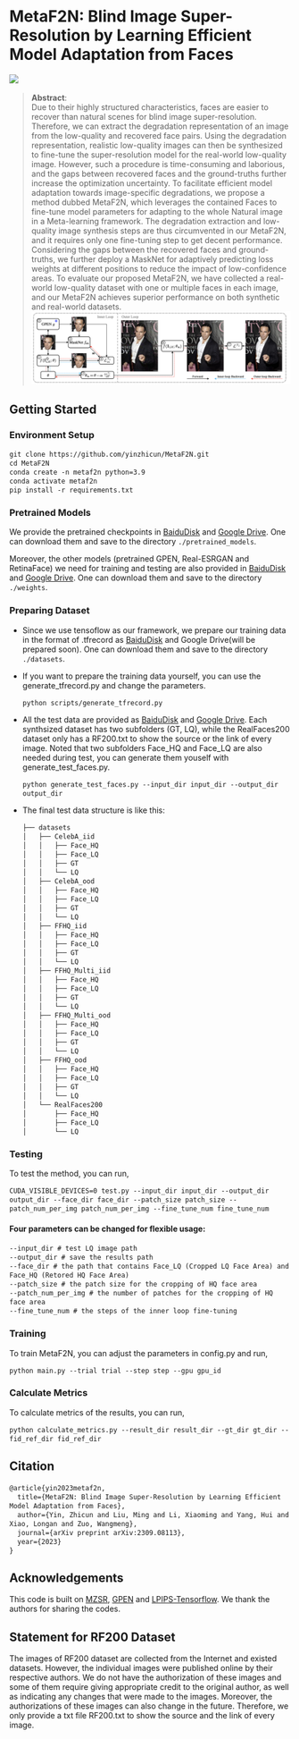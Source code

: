 # MetaF2N: Blind Image Super-Resolution by Learning Efficient Model Adaptation from Faces

<a href="https://arxiv.org/pdf/2309.08113.pdf"><img src="https://img.shields.io/badge/arXiv-2309.08113-b31b1b.svg" height=22.5></a>

>**Abstract**: <br>
> Due to their highly structured characteristics, faces are easier to recover than natural scenes for blind image super-resolution. Therefore, we can extract the degradation representation of an image from the low-quality and recovered face pairs. Using the degradation representation, realistic low-quality images can then be synthesized to fine-tune the super-resolution model for the real-world low-quality image. However, such a procedure is time-consuming and laborious, and the gaps between recovered faces and the ground-truths further increase the optimization uncertainty. To facilitate efficient model adaptation towards image-specific degradations, we propose a method dubbed MetaF2N, which leverages the contained Faces to fine-tune model parameters for adapting to the whole Natural image in a Meta-learning framework. The degradation extraction and low-quality image synthesis steps are thus circumvented in our MetaF2N, and it requires only one fine-tuning step to get decent performance. Considering the gaps between the recovered faces and ground-truths, we further deploy a MaskNet for adaptively predicting loss weights at different positions to reduce the impact of low-confidence areas. To evaluate our proposed MetaF2N, we have collected a real-world low-quality dataset with one or multiple faces in each image, and our MetaF2N achieves superior performance on both synthetic and real-world datasets.
![method](assets/method.png)



## Getting Started

### Environment Setup

```shell
git clone https://github.com/yinzhicun/MetaF2N.git
cd MetaF2N
conda create -n metaf2n python=3.9
conda activate metaf2n
pip install -r requirements.txt
```

### Pretrained Models

We provide the pretrained checkpoints in [BaiduDisk](https://pan.baidu.com/s/1Up3W9OKVNgdZT1mwQHZeoQ?pwd=7fm2) and [Google Drive](https://drive.google.com/drive/folders/1R0ekBOXWufM5vu0PZNYeCpAPS2R1w3gf?usp=drive_link). One can download them and save to the directory `./pretrained_models`.

Moreover, the other models (pretrained GPEN, Real-ESRGAN and RetinaFace) we need for training and testing are also provided in [BaiduDisk](https://pan.baidu.com/s/13GEXwwA2250V18_oyWuSnA?pwd=8es6) and [Google Drive]((https://drive.google.com/drive/folders/1UyduarmLBkZ38NCRQSiuJSjrtPqWQXiX?usp=drive_link)). One can download them and save to the directory `./weights`.

### Preparing Dataset

- Since we use tensoflow as our framework, we prepare our training data in the format of .tfrecord as [BaiduDisk](https://pan.baidu.com/s/1jNOJEbFr1KdFT08Gfmanqw?pwd=9qgp) and Google Drive(will be prepared soon). One can download them and save to the directory `./datasets`.

- If you want to prepare the training data yourself, you can use the generate_tfrecord.py and change the parameters.
    ```shell
    python scripts/generate_tfrecord.py
    ```

- All the test data are provided as [BaiduDisk](https://pan.baidu.com/s/1PXQSzpyqzsLg6MR9_IYn0Q?pwd=ydps) and [Google Drive](https://drive.google.com/drive/folders/13aGnJXZiEKSRanu7bu6pJGutvMvKFeuV?usp=drive_link). Each synthsized dataset has two subfolders (GT, LQ), while the RealFaces200 dataset only has a RF200.txt to show the source or the link of every image. Noted that two subfolders Face_HQ and Face_LQ are also needed during test, you can generate them youself with generate_test_faces.py.
    ```shell
    python generate_test_faces.py --input_dir input_dir --output_dir output_dir
    ```

- The final test data structure is like this:
    ```shell
    ├── datasets
    │   ├── CelebA_iid
    │   │   ├── Face_HQ
    │   │   ├── Face_LQ
    │   │   ├── GT
    │   │   └── LQ
    │   ├── CelebA_ood
    │   │   ├── Face_HQ
    │   │   ├── Face_LQ
    │   │   ├── GT
    │   │   └── LQ
    │   ├── FFHQ_iid
    │   │   ├── Face_HQ
    │   │   ├── Face_LQ
    │   │   ├── GT
    │   │   └── LQ
    │   ├── FFHQ_Multi_iid
    │   │   ├── Face_HQ
    │   │   ├── Face_LQ
    │   │   ├── GT
    │   │   └── LQ
    │   ├── FFHQ_Multi_ood
    │   │   ├── Face_HQ
    │   │   ├── Face_LQ
    │   │   ├── GT
    │   │   └── LQ
    │   ├── FFHQ_ood
    │   │   ├── Face_HQ
    │   │   ├── Face_LQ
    │   │   ├── GT
    │   │   └── LQ
    │   └── RealFaces200
    │       ├── Face_HQ
    │       ├── Face_LQ
    │       └── LQ
    ```
    
### Testing

To test the method, you can run,

```Shell
CUDA_VISIBLE_DEVICES=0 test.py --input_dir input_dir --output_dir output_dir --face_dir face_dir --patch_size patch_size --patch_num_per_img patch_num_per_img --fine_tune_num fine_tune_num
```

#### __Four parameters can be changed for flexible usage:__
```
--input_dir # test LQ image path
--output_dir # save the results path
--face_dir # the path that contains Face_LQ (Cropped LQ Face Area) and Face_HQ (Retored HQ Face Area)
--patch_size # the patch size for the cropping of HQ face area
--patch_num_per_img # the number of patches for the cropping of HQ face area
--fine_tune_num # the steps of the inner loop fine-tuning

```

### Training

To train MetaF2N, you can adjust the parameters in config.py and run,

```Shell
python main.py --trial trial --step step --gpu gpu_id
```

### Calculate Metrics

To calculate metrics of the results, you can run,

```Shell
python calculate_metrics.py --result_dir result_dir --gt_dir gt_dir --fid_ref_dir fid_ref_dir
```

## Citation

```
@article{yin2023metaf2n,
  title={MetaF2N: Blind Image Super-Resolution by Learning Efficient Model Adaptation from Faces},
  author={Yin, Zhicun and Liu, Ming and Li, Xiaoming and Yang, Hui and Xiao, Longan and Zuo, Wangmeng},
  journal={arXiv preprint arXiv:2309.08113},
  year={2023}
}
```

## Acknowledgements

This code is built on [MZSR](https://github.com/JWSoh/MZSR), [GPEN](https://github.com/yangxy/GPEN) and [LPIPS-Tensorflow](https://github.com/alexlee-gk/lpips-tensorflow). We thank the authors for sharing the codes.

## Statement for RF200 Dataset

The images of RF200 dataset are collected from the Internet and existed datasets. However, the individual images were published online by their respective authors. We do not have the authorization of these images and some of them require giving appropriate credit to the original author, as well as indicating any changes that were made to the images. Moreover, the authorizations of these images can also change in the future. Therefore, we only provide a txt file RF200.txt to show the source and the link of every image.
